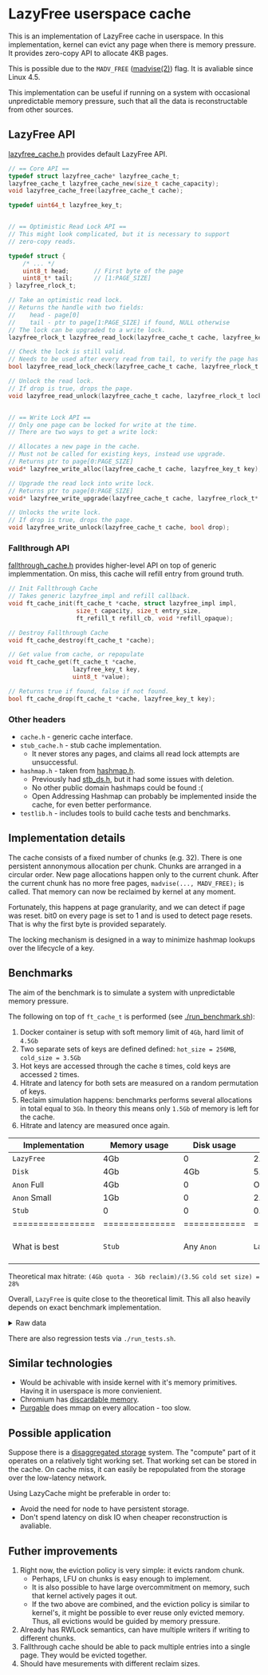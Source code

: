 # LazyFree userspace cache

This is an implementation of LazyFree cache in userspace.
In this implementation, kernel can evict any page when there is memory pressure.
It provides zero-copy API to allocate 4KB pages.

This is possible due to the `MADV_FREE` ([madvise(2)](https://man7.org/linux/man-pages/man2/madvise.2.html)) flag. It is avaliable since Linux 4.5.

This implementation can be useful if running on a system with occasional unpredictable memory pressure, such
that all the data is reconstructable from other sources.

## LazyFree API

[lazyfree_cache.h](include/lazyfree_cache.h) provides default LazyFree API.

```c
// == Core API ==
typedef struct lazyfree_cache* lazyfree_cache_t;
lazyfree_cache_t lazyfree_cache_new(size_t cache_capacity);
void lazyfree_cache_free(lazyfree_cache_t cache);

typedef uint64_t lazyfree_key_t;


// == Optimistic Read Lock API ==
// This might look complicated, but it is necessary to support
// zero-copy reads.

typedef struct {
    /* ... */
    uint8_t head;       // First byte of the page
    uint8_t* tail;      // [1:PAGE_SIZE]
} lazyfree_rlock_t;  

// Take an optimistic read lock.
// Returns the handle with two fields:
//    head - page[0]
//    tail - ptr to page[1:PAGE_SIZE] if found, NULL otherwise
// The lock can be upgraded to a write lock.
lazyfree_rlock_t lazyfree_read_lock(lazyfree_cache_t cache, lazyfree_key_t key);

// Check the lock is still valid.
// Needs to be used after every read from tail, to verify the page has not been dropped.
bool lazyfree_read_lock_check(lazyfree_cache_t cache, lazyfree_rlock_t lock);

// Unlock the read lock.
// If drop is true, drops the page.
void lazyfree_read_unlock(lazyfree_cache_t cache, lazyfree_rlock_t lock, bool drop);


// == Write Lock API ==
// Only one page can be locked for write at the time.
// There are two ways to get a write lock:

// Allocates a new page in the cache.
// Must not be called for existing keys, instead use upgrade.
// Returns ptr to page[0:PAGE_SIZE]
void* lazyfree_write_alloc(lazyfree_cache_t cache, lazyfree_key_t key);

// Upgrade the read lock into write lock.
// Returns ptr to page[0:PAGE_SIZE]
void* lazyfree_write_upgrade(lazyfree_cache_t cache, lazyfree_rlock_t* lock);

// Unlocks the write lock.
// If drop is true, drops the page.
void lazyfree_write_unlock(lazyfree_cache_t cache, bool drop);
```

### Fallthrough API

[fallthrough_cache.h](include/fallthrough_cache.h) provides higher-level API on top of generic implemmentation.
On miss, this cache will refill entry from ground truth.

```c
// Init Fallthrough Cache
// Takes generic lazyfree_impl and refill callback.
void ft_cache_init(ft_cache_t *cache, struct lazyfree_impl impl, 
                   size_t capacity, size_t entry_size,
                   ft_refill_t refill_cb, void *refill_opaque);

// Destroy Fallthrough Cache
void ft_cache_destroy(ft_cache_t *cache);

// Get value from cache, or repopulate
void ft_cache_get(ft_cache_t *cache, 
                  lazyfree_key_t key, 
                  uint8_t *value);

// Returns true if found, false if not found.
bool ft_cache_drop(ft_cache_t *cache, lazyfree_key_t key);
```


### Other headers

- `cache.h` - generic cache interface.
- `stub_cache.h` - stub cache implementation.
  - It never stores any pages, and claims all read lock attempts are unsuccessful.
- `hashmap.h` - taken from [hashmap.h](https://github.com/sheredom/hashmap.h).
  - Previously had [stb_ds.h](https://nothings.org/stb_ds/), but it had some issues with deletion.
  - No other public domain hashmaps could be found :(
  - Open Addressing Hashmap can probably be implemented inside the cache, for even better performance.
- `testlib.h` - includes tools to build cache tests and benchmarks.

## Implementation details

The cache consists of a fixed number of chunks (e.g. 32).
There is one persistent annonymous allocation per chunk.
Chunks are arranged in a circular order.
New page allocations happen only to the current chunk.
After the current chunk has no more free pages,  `madvise(..., MADV_FREE);` is called.
That memory can now be reclaimed by kernel at any moment.

Fortunately, this happens at page granularity, and we can detect if page was reset.
bit0 on every page is set to 1 and is used to detect page resets.
That is why the first byte is provided separately.

The locking mechanism is designed in a way to minimize hashmap lookups over the lifecycle of a key.

## Benchmarks

The aim of the benchmark is to simulate a system with unpredictable memory pressure.

The following on top of `ft_cache_t` is performed (see [./run_benchmark.sh](run_benchmark.sh)):

1. Docker container is setup with soft memory limit of `4Gb`, hard limit of `4.5Gb`
2. Two separate sets of keys are defined defined: `hot_size = 256MB`, `cold_size = 3.5Gb`
3. Hot keys are accessed through the cache `8` times, cold keys are accessed `2` times.
4. Hitrate and latency for both sets are measured on a random permutation of keys.
5. Reclaim simulation happens: benchmarks performs several allocations in total equal to `3Gb`.
   In theory this means only `1.5Gb` of memory is left for the cache.
6. Hitrate and latency are measured once again.

 Implementation | Memory usage | Disk usage | Cold latency | Cold hitrate | Reclaim latency |
----------------|--------------|------------|--------------|--------------|-----------------|
`LazyFree`      |     4Gb      |      0     |     2.9s     |     23%      |      2.3s       |
`Disk`          |     4Gb      |     4Gb    |     5.2s     |      0       |      2.2s       |
`Anon` Full     |     4Gb      |      0     |      OOM     |     OOM      |       OOM       |
`Anon` Small    |     1Gb      |      0     |     2.8s     |      6%      |      1.5s       |
`Stub`          |      0       |      0     |     0.11s    |      0%      |      1.2s       |
================|==============|============|==============|==============|=================|
What is best    | `Stub`    | Any `Anon` |`LazyFree`|Depends on reconstruction cost|Depends on disk|

Theoretical max hitrate:
`(4Gb quota - 3Gb reclaim)/(3.5G cold set size) = 28%`

Overall, `LazyFree` is quite close to the theoretical limit. This all also heavily depends on exact benchmark implementation.

<details>
<summary>Raw data</summary>

```text
~> ./run_benchmark.sh

== Report lazyfree, cache_size=4Gb, set_size=4Gb ==
hot_before_reclaim_hitrate=1.00
hot_before_reclaim_latency=62ms
cold_before_reclaim_hitrate=1.00
cold_before_reclaim_latency=918ms   
reclaim_latency=2309.12ms           
hot_after_reclaim_hitrate=0.00
hot_after_reclaim_latency=285ms
cold_after_reclaim_hitrate=0.23     <---- or   
cold_after_reclaim_latency=2981ms   <----

== Report disk, cache_size=4Gb, set_size=4Gb ==
hot_before_reclaim_hitrate=1.00
hot_before_reclaim_latency=43ms
cold_before_reclaim_hitrate=1.00
cold_before_reclaim_latency=665ms
reclaim_latency=2266.80ms           <--- need slower disk!
hot_after_reclaim_hitrate=1.00
hot_after_reclaim_latency=415ms     
cold_after_reclaim_hitrate=1.00     <--- 
cold_after_reclaim_latency=5281ms   <--- Paging in more expensive than reconstrictuion

== Report anon, cache_size=1Gb, set_size=4Gb == 
hot_before_reclaim_hitrate=0.00
hot_before_reclaim_latency=209ms
cold_before_reclaim_hitrate=0.06    <--- Cache has to be very small
cold_before_reclaim_latency=2804ms
reclaim_latency=1512.10ms
hot_after_reclaim_hitrate=0.00
hot_after_reclaim_latency=221ms
cold_after_reclaim_hitrate=0.06
cold_after_reclaim_latency=2836ms

== Report stub, cache_size=4Gb, set_size=4Gb ==
hot_before_reclaim_hitrate=0.00
hot_before_reclaim_latency=5ms
cold_before_reclaim_hitrate=0.00
cold_before_reclaim_latency=85ms
reclaim_latency=1204.77ms       <--- Represents the testing overhead
hot_after_reclaim_hitrate=0.00
hot_after_reclaim_latency=7ms
cold_after_reclaim_hitrate=0.00
cold_after_reclaim_latency=114ms
```

</details>

There are also regression tests via `./run_tests.sh`.

## Similar technologies

- Would be achivable with inside kernel with it's memory primitives. Having it in userspace is more convienient.
- Chromium has [discardable memory](https://chromium.googlesource.com/chromium/src/%2B/main/docs/memory-infra/probe-cc.md?utm_source=chatgpt.com#Discardable-Category).
- [Purgable](https://github.com/skeeto/purgeable) does mmap on every allocation - too slow.

## Possible application

Suppose there is a [disaggregated storage](https://en.wikipedia.org/wiki/Disaggregated_storage) system.
The "compute" part of it operates on a relatively tight working set.
That working set can be stored in the cache.
On cache miss, it can easily be repopulated from the storage over the low-latency network.

Using LazyCache might be preferable in order to:

- Avoid the need for node to have persistent storage.
- Don't spend latency on disk IO when cheaper reconstruction is avaliable.

## Futher improvements

1. Right now, the eviction policy is very simple: it evicts random chunk.
   - Perhaps, LFU on chunks is easy enough to implement.
   - It is also possible to have large overcommitment on memory, such that kernel actively pages it out.
   - If the two above are combined, and the eviction policy is similar to kernel's,
     it might be possible to ever reuse only evicted memory.
     Thus, all evictions would be guided by memory pressure.
2. Already has RWLock semantics, can have multiple writers if writing to different chunks.
3. Fallthrough cache should be able to pack multiple entries into a single page. They would be evicted together.
4. Should have mesurements with different reclaim sizes.

